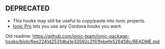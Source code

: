 ## DEPRECATED

* This hooks may still be useful to copy/paste into Ionic projects.
* [Ionic Pro](https://ionicframework.com/pro) lets you use any Cordova hooks you want.

Old readme: https://github.com/ionic-team/ionic-package-hooks/blob/6ee2241d2531dba1e33592c2f61febefe526458c/README.md

